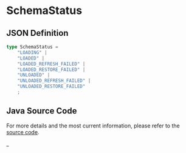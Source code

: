 # SchemaStatus

## JSON Definition

```typescript
type SchemaStatus =
    "LOADING" |
    "LOADED" |
    "LOADED_REFRESH_FAILED" |
    "LOADED_RESTORE_FAILED" |
    "UNLOADED" |
    "UNLOADED_REFRESH_FAILED" |
    "UNLOADED_RESTORE_FAILED"
    ;
```

## Java Source Code

For more details and the most current information, please refer to
the [source code](../../../../src/main/java/ic3/analyticsops/restapi/reply/schema/AORestApiSchemaStatus.java).

_
